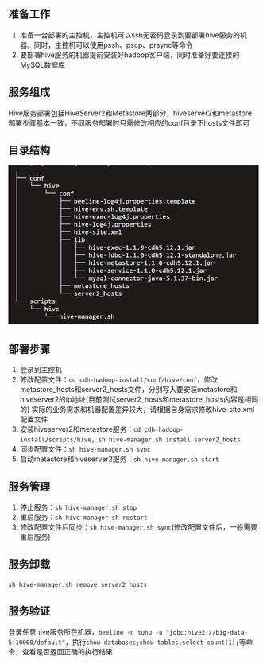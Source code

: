 ## 准备工作
1. 准备一台部署的主控机，主控机可以ssh无密码登录到要部署hive服务的机器。同时，主控机可以使用pssh、pscp、prsync等命令
2. 要部署hive服务的机器提前安装好hadoop客户端，同时准备好要连接的MySQL数据库

## 服务组成
Hive服务部署包括HiveServer2和Metastore两部分，hiveserver2和metastore部署步骤基本一致，不同服务部署时只需修改相应的conf目录下hosts文件即可

## 目录结构
![hive_dir](../../img/hive/hive_dir.png)

## 部署步骤
1. 登录到主控机  
2. 修改配置文件：`cd cdh-hadoop-install/conf/hive/conf`，修改metastore_hosts和server2_hosts文件，分别写入要安装metastore和hiveserver2的ip地址(目前测试server2_hosts和metastore_hosts内容是相同的) 
实际的业务需求和机器配置差异较大，请根据自身需求修改hive-site.xml配置文件 
3. 安装hiveserver2和metastore服务：`cd cdh-hadoop-install/scripts/hive`，`sh hive-manager.sh install server2_hosts`  
4. 同步配置文件：`sh hive-manager.sh sync`  
5. 启动metastore和hiveserver2服务：`sh hive-manager.sh start`

## 服务管理
1. 停止服务：`sh hive-manager.sh stop`
2. 重启服务：`sh hive-manager.sh restart`
3. 修改配置文件后同步：`sh hive-manager.sh sync`(修改配置文件后，一般需要重启服务)

## 服务卸载
`sh hive-manager.sh remove server2_hosts`

## 服务验证
   登录任意hive服务所在机器，`beeline -n tuhu -u "jdbc:hive2://big-data-5:10000/default"`，执行`show databases;show tables;select count(1);`等命令，查看是否返回正确的执行结果
